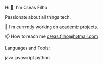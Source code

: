 Hi 👋, I'm Oséas Filho

Passionate about all things tech.

🔭 I’m currently working on academic projects.

📫 How to reach me oseas.filho@hotmail.com

Languages and Tools:

java  javascript python

<!---
OseasSon/OseasSon is a ✨ special ✨ repository because its `README.md` (this file) appears on your GitHub profile.
You can click the Preview link to take a look at your changes.
--->
